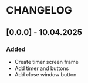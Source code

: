# CHANGELOG

## [0.0.0] - 10.04.2025

### Added

- Create timer screen frame
- Add timer and buttons
- Add close window button